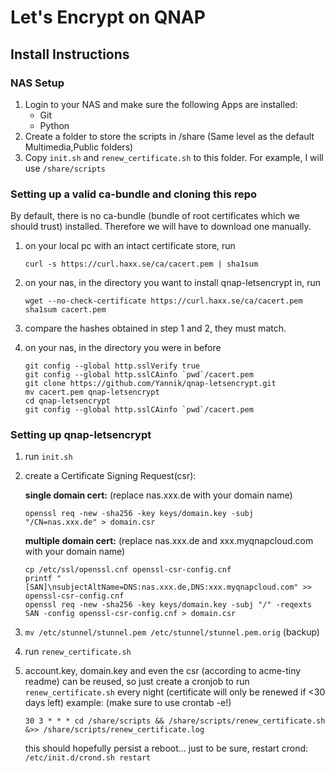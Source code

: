 # Let's Encrypt on QNAP
## Install Instructions
### NAS Setup
1. Login to your NAS and make sure the following Apps are installed:
      * Git
      * Python
2. Create a folder to store the scripts in /share (Same level as the default Multimedia,Public folders)
3. Copy `init.sh` and `renew_certificate.sh` to this folder. For example, I will use `/share/scripts`

### Setting up a valid ca-bundle and cloning this repo

By default, there is no ca-bundle (bundle of root certificates which we should trust)
installed. Therefore we will have to download one manually.

1. on your local pc with an intact certificate store, run
    ```
    curl -s https://curl.haxx.se/ca/cacert.pem | sha1sum
    ```

2. on your nas, in the directory you want to install qnap-letsencrypt in, run
    ```
    wget --no-check-certificate https://curl.haxx.se/ca/cacert.pem
    sha1sum cacert.pem
    ```

3. compare the hashes obtained in step 1 and 2, they must match.

4. on your nas, in the directory you were in before
    ```
    git config --global http.sslVerify true
    git config --global http.sslCAinfo `pwd`/cacert.pem
    git clone https://github.com/Yannik/qnap-letsencrypt.git
    mv cacert.pem qnap-letsencrypt
    cd qnap-letsencrypt
    git config --global http.sslCAinfo `pwd`/cacert.pem
    ```

### Setting up qnap-letsencrypt
1. run `init.sh`

2. create a Certificate Signing Request(csr):

    **single domain cert:** (replace nas.xxx.de with your domain name)
    ```
    openssl req -new -sha256 -key keys/domain.key -subj "/CN=nas.xxx.de" > domain.csr
    ```

    **multiple domain cert:** (replace nas.xxx.de and xxx.myqnapcloud.com with your domain name)
    ```
    cp /etc/ssl/openssl.cnf openssl-csr-config.cnf
    printf "[SAN]\nsubjectAltName=DNS:nas.xxx.de,DNS:xxx.myqnapcloud.com" >> openssl-csr-config.cnf
    openssl req -new -sha256 -key keys/domain.key -subj "/" -reqexts SAN -config openssl-csr-config.cnf > domain.csr
    ```
4. `mv /etc/stunnel/stunnel.pem /etc/stunnel/stunnel.pem.orig` (backup)

5. run `renew_certificate.sh`

6. account.key, domain.key and even the csr (according to acme-tiny readme) can be reused, so just create a cronjob to run `renew_certificate.sh` every night (certificate will only be renewed if <30 days left)
    example: (make sure to use crontab -e!)
    ```
    30 3 * * * cd /share/scripts && /share/scripts/renew_certificate.sh &>> /share/scripts/renew_certificate.log
    ```
    this should hopefully persist a reboot...
    just to be sure, restart crond: `/etc/init.d/crond.sh restart` 
